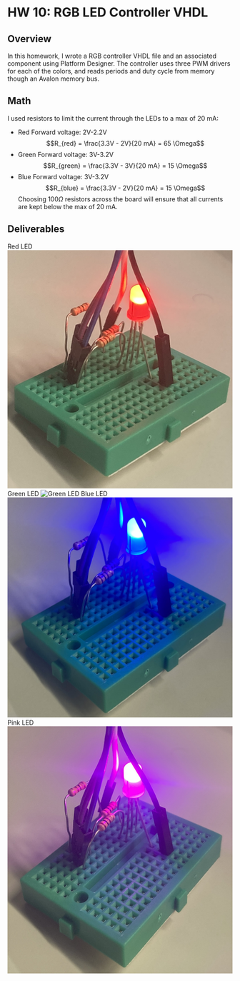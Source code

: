 # HW 10: RGB LED Controller VHDL

## Overview
In this homework, I wrote a RGB controller VHDL file and an associated component using Platform Designer. The controller uses three PWM drivers for each of the colors, and reads periods and duty cycle from memory though an Avalon memory bus.

## Math
I used resistors to limit the current through the LEDs to a max of 20 mA:
* Red Forward voltage: 2V-2.2V
$$R_{red} = \frac{3.3V - 2V}{20 mA} = 65 \Omega$$
* Green Forward voltage: 3V-3.2V
$$R_{green} = \frac{3.3V - 3V}{20 mA} = 15 \Omega$$
* Blue Forward voltage: 3V-3.2V
$$R_{blue} = \frac{3.3V - 2V}{20 mA} = 15 \Omega$$
Choosing $100\Omega$ resistors across the board will ensure that all currents are kept below the max of 20 mA.

## Deliverables
Red LED
![Red LED](./assets/hw-10_red.jpg)
Green LED
![Green LED](./assets/hw-10_green.jpg)
Blue LED
![Blue LED](./assets/hw-10_blue.jpg)
Pink LED
![Pink LED](./assets/hw-10_pink.jpg)